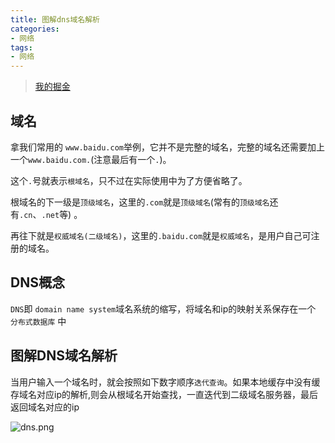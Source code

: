 ```yaml
---
title: 图解dns域名解析
categories:
- 网络
tags:
- 网络
---
```


> [我的掘金](https://juejin.cn/user/588993961408685/posts)

## 域名
拿我们常用的 `www.baidu.com`举例，它并不是完整的域名，完整的域名还需要加上一个`www.baidu.com.`(注意最后有一个`.`)。

这个`.`号就表示`根域名`，只不过在实际使用中为了方便省略了。

根域名的下一级是`顶级域名`，这里的`.com`就是`顶级域名`(常有的`顶级域名`还有`.cn`、`.net`等) 。

再往下就是`权威域名(二级域名)`，这里的`.baidu.com`就是`权威域名`，是用户自己可注册的域名。

## DNS概念
`DNS`即 `domain name system`域名系统的缩写，将域名和ip的映射关系保存在一个 `分布式数据库` 中

## 图解DNS域名解析
当用户输入一个域名时，就会按照如下数字顺序`迭代查询`。如果本地缓存中没有缓存域名对应ip的解析,则会从根域名开始查找，一直迭代到二级域名服务器，最后返回域名对应的ip

![dns.png](https://p3-juejin.byteimg.com/tos-cn-i-k3u1fbpfcp/e65ea5eb4fc4477d826b26b4630367d4~tplv-k3u1fbpfcp-watermark.image?)
